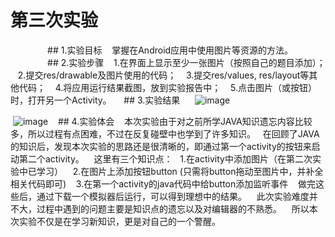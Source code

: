 # 第三次实验
            
  ## 1.实验目标
   掌握在Android应用中使用图片等资源的方法。
             
 ## 2.实验步骤
   1.在界面上显示至少一张图片（按照自己的题目添加）；
   2.提交res/drawable及图片使用的代码；
   3.提交res/values, res/layout等其他代码；
   4.将应用运行结果截图，放到实验报告中；
   5.点击图片（或按钮）时，打开另一个Activity。
 
  ## 3.实验结果
 
   ![image](https://github.com/linxin666/android-labs-2018/blob/39dfdcb1ce9e4b931f9804cbf1dbca984342dafc/soft1614080902444/%E5%9B%BE%E7%89%871.png) 

 ![image](https://github.com/linxin666/android-labs-2018/blob/39dfdcb1ce9e4b931f9804cbf1dbca984342dafc/soft1614080902444/%E5%9B%BE%E7%89%872.png) 
  ## 4.实验体会
   本次实验由于对之前所学JAVA知识遗忘内容比较多，所以过程有点困难，不过在反复碰壁中也学到了许多知识。
  在回顾了JAVA的知识后，发现本次实验的思路还是很清晰的，即通过第一个activity的按钮来启动第二个activity。
   这里有三个知识点：
  1.在activity中添加图片（在第二次实验中已学习）
   2.在图片上添加按钮button (只需将button拖动至图片中，并补全相关代码即可)
   3.在第一个activity的java代码中给button添加监听事件
   做完这些后，通过下载一个模拟器后运行，可以得到理想中的结果。
   此次实验难度并不大，过程中遇到的问题主要是知识点的遗忘以及对编辑器的不熟悉。
   所以本次实验不仅是在学习新知识，更是对自己的一个警醒。
